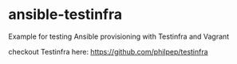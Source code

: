 # ansible-testinfra
 Example for testing Ansible provisioning with Testinfra and Vagrant


checkout Testinfra here: https://github.com/philpep/testinfra
